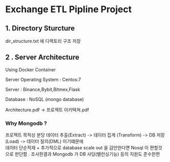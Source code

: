 
# Exchange ETL Pipline Project  





## 1. Directory Sturcture 
dir_structure.txt 에 디렉토리 구조 저장







## 2 . Server Architecture 

Using Docker Container 

Server Operating System : Centos:7 

Server : Binance,Bybit,Bitmex,Flask  

Database : NoSQL (mongo database) 

Architecture.pdf -> 프로젝트 아키텍쳐.pdf


### Why Mongodb ?

프로젝트 목적상 분당 데이터 추출(Extract) -> 데이터 집계 (Transform)  -> DB 저장 (Load) -> 데이터 질의(DML) 이기떄문에     
데이터 단순적재 + 추가적으로 database scale out 을 감안한다면 Nosql 이 편할것으로 판단함 .  조사한결과 Mongodb 가 DB 샤딩(밸런싱기능) 등의 지원도 준수한편      



